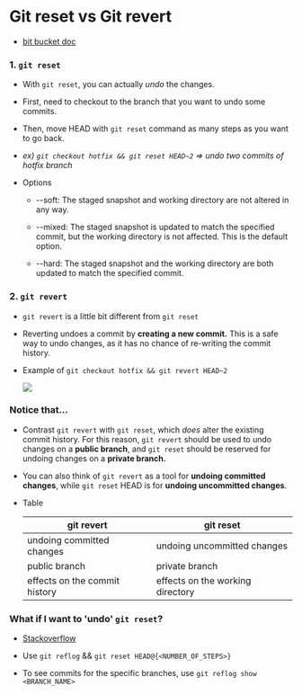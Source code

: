 # Git reset vs Git revert

- [bit bucket doc](https://www.atlassian.com/git/tutorials/resetting-checking-out-and-reverting#:~:text=Reverting%20undoes%20a%20commit%20by%20creating%20a%20new%20commit.&text=Contrast%20this%20with%20git%20reset,changes%20on%20a%20private%20branch.)

### 1. `git reset`

- With `git reset`, you can actually *undo* the changes.

- First, need to checkout to the branch that you want to undo some commits.

- Then, move HEAD with `git reset` command as many steps as you want to go back.

- *ex) `git checkout hotfix && git reset HEAD~2` => undo two commits of hotfix branch*

- Options

    - --soft: The staged snapshot and working directory are not altered in any way.

    - --mixed: The staged snapshot is updated to match the specified commit, but the working directory is not affected. This is the default option.

    - --hard: The staged snapshot and the working directory are both updated to match the specified commit.

### 2. `git revert`

- `git revert` is a little bit different from `git reset`

- Reverting undoes a commit by **creating a new commit.** This is a safe way to undo changes, as it has no chance of re-writing the commit history.

- Example of `git checkout hotfix && git revert HEAD~2`

    ![](https://wac-cdn.atlassian.com/dam/jcr:73d36b14-72a7-4e96-a5bf-b86629d2deeb/06.svg?cdnVersion=1478)


### Notice that...

- Contrast `git revert` with `git reset`, which *does* alter the existing commit history. For this reason, `git revert` should be used to undo changes on a **public branch**, and `git reset` should be reserved for undoing changes on a **private branch.**

- You can also think of `git revert` as a tool for **undoing committed changes**, while `git reset` HEAD is for **undoing uncommitted changes**.

- Table

    | git revert | git reset |
    |------------|---------|
    | undoing committed changes  |  undoing uncommitted changes |
    | public branch |    private branch   |
    | effects on the commit history | effects on the working directory |

### What if I want to 'undo' `git reset`?

- [Stackoverflow](https://stackoverflow.com/questions/2510276/how-to-undo-git-reset)

- Use `git reflog` && `git reset HEAD@{<NUMBER_OF_STEPS>}`

- To see commits for the specific branches, use `git reflog show <BRANCH_NAME>`
